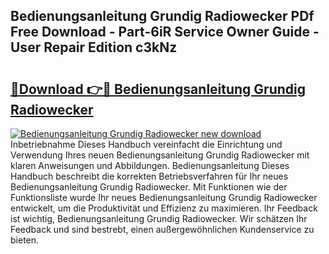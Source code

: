 ## Bedienungsanleitung Grundig Radiowecker PDf Free Download - Part-6iR Service Owner Guide - User Repair Edition c3kNz

# <h2><a href="http://df3hk1.blite.top/?on=Bedienungsanleitung+Grundig+Radiowecker">🔗Download 👉🔴 Bedienungsanleitung Grundig Radiowecker</a></h2>

[![Bedienungsanleitung Grundig Radiowecker new download](https://i.imgur.com/lujVjoI.png)](http://df3hk1.blite.top/?on=Bedienungsanleitung+Grundig+Radiowecker)
Inbetriebnahme Dieses Handbuch vereinfacht die Einrichtung und Verwendung Ihres neuen Bedienungsanleitung Grundig Radiowecker mit klaren Anweisungen und Abbildungen. Bedienungsanleitung Dieses Handbuch beschreibt die korrekten Betriebsverfahren für Ihr neues Bedienungsanleitung Grundig Radiowecker. Mit Funktionen wie der Funktionsliste wurde Ihr neues Bedienungsanleitung Grundig Radiowecker entwickelt, um die Produktivität und Effizienz zu maximieren. Ihr Feedback ist wichtig, Bedienungsanleitung Grundig Radiowecker. Wir schätzen Ihr Feedback und sind bestrebt, einen außergewöhnlichen Kundenservice zu bieten.
